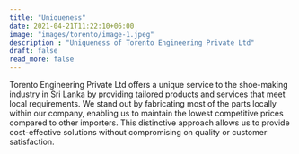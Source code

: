 ```yaml
---
title: "Uniqueness"
date: 2021-04-21T11:22:10+06:00
image: "images/torento/image-1.jpeg"
description : "Uniqueness of Torento Engineering Private Ltd"
draft: false
read_more: false
---
```


Torento Engineering Private Ltd offers a unique service to the shoe-making industry in Sri Lanka by providing tailored products and services that meet local requirements. We stand out by fabricating most of the parts locally within our company, enabling us to maintain the lowest competitive prices compared to other importers. This distinctive approach allows us to provide cost-effective solutions without compromising on quality or customer satisfaction.
